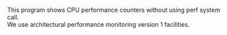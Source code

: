 This program shows CPU performance counters without using perf system call.  
We use architectural performance monitoring version 1 facilities.
